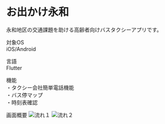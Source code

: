 # お出かけ永和

永和地区の交通課題を助ける高齢者向けバスタクシーアプリです。

対象OS  
iOS/Android

言語  
Flutter

機能  
・タクシー会社簡単電話機能  
・バス停マップ  
・時刻表確認  

画面概要
![流れ１](https://user-images.githubusercontent.com/87113276/187273946-02650585-5d4b-404b-b196-51e2bc523021.jpg)
![流れ２](https://user-images.githubusercontent.com/87113276/187274078-67738cb3-9a33-4f32-af84-a0b5c2d56a97.jpg)

